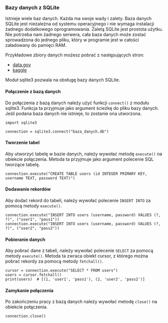 
### Bazy danych z SQLite
Istnieje wiele baz danych. Każda ma swoje wady i zalety. Baza danych SQLite jest niezależna od systemu operacyjnego i nie wymaga instalacji żadnego dodatkowego oprogramowania. Zaletą SQLite jest prostota użytku. Nie potrzeba nam żadnego serwera, cała baza danych może zostać sprowadzona do jednego pliku, który w programie jest w całości załadowany do pamięci RAM.

Przykładowe zbiory danych możesz pobrać z następujących stron:
* <a href="https://data.gov/">data.gov</a>
* <a href="https://www.kaggle.com/">kaggle</a>

Moduł sqlite3 pozwala na obsługę bazy danych SQLite. 

#### Połączenie z bazą danych

Do połączenia z bazą danych należy użyć funkcji `connect()` z modułu sqlite3. Funkcja ta przyjmuje jako argument ścieżkę do pliku bazy danych. Jeśli podana baza danych nie istnieje, to zostanie ona utworzona.

    import sqlite3

    connection = sqlite3.connect("baza_danych.db")

#### Tworzenie tabel

Aby utworzyć tabelę w bazie danych, należy wywołać metodę `execute()` na obiekcie połączenia. Metoda ta przyjmuje jako argument polecenie SQL tworzące tabelę.

    connection.execute("CREATE TABLE users (id INTEGER PRIMARY KEY, username TEXT, password TEXT)")

#### Dodawanie rekordów

Aby dodać rekord do tabeli, należy wywołać polecenie `INSERT INTO` za pomocą metody `execute()`.

    connection.execute("INSERT INTO users (username, password) VALUES (?, ?)", ("user1", "pass1"))
    connection.execute("INSERT INTO users (username, password) VALUES (?, ?)", ("user2", "pass2"))

#### Pobieranie danych

Aby pobrać dane z tabeli, należy wywołać polecenie `SELECT` za pomocą metody `execute()`. Metoda ta zwraca obiekt cursor, z którego można pobrać rekordy za pomocą metody `fetchall()`.

    cursor = connection.execute("SELECT * FROM users")
    users = cursor.fetchall()
    print(users)  # [(1, 'user1', 'pass1'), (2, 'user2', 'pass2')]

#### Zamykanie połączenia

Po zakończeniu pracy z bazą danych należy wywołać metodę `close()` na obiekcie połączenia.

    connection.close()

